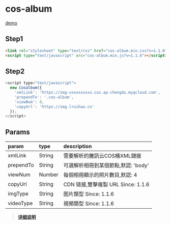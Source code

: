 # cos-album
[demo](https://github.com/Lruihao/cos-album-demo)

## Step1
```html
<link rel="stylesheet" type="text/css" href="cos-album.min.css?v=1.1.6">
<script type="text/javascript" src="cos-album.min.js?v=1.1.6"></script>
```

## Step2
```js
<script type="text/javascript">
  new Cosalbum({
    'xmlLink': 'https://img-xxxxxxxxxx.cos.ap-chengdu.myqcloud.com',
    'prependTo': '.cos-album',
    'viewNum': 8,
    'copyUrl': 'https://img.lruihao.cn'
  });
</script>
```

## Params
| param     | type   | description                        |
| :-------- | :----- | :--------------------------------- |
| xmlLink   | String | 需要解析的騰訊云COS桶XML鏈接         |
| prependTo | String | 可選解析相冊到某個節點,默認: 'body'  |
| viewNum   | Number | 每個相冊顯示的照片數目,默認: 4       |
| copyUrl   | String | CDN 链接,雙擊複製 URL Since: 1.1.6  |
| imgType   | String | 图片類型 Since: 1.1.6              |
| videoType | String | 視頻類型 Since: 1.1.6              |

> [**详细说明**](https://lruihao.cn/posts/cos-album.html)  
